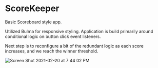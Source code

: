 # ScoreKeeper

Basic Scoreboard style app.

Utilized Bulma for responsive styling.
Application is build primarily around conditional logic on button click event listeners.

Next step is to reconfigure a bit of the redundant logic as each score increases, and we reach the winner threshold. 


![Screen Shot 2021-02-20 at 7 44 02 PM](https://user-images.githubusercontent.com/52307383/108614012-0a5b5f80-73b4-11eb-8056-2e4f114c9a5a.png)


